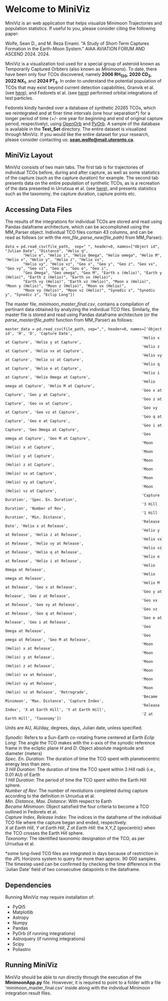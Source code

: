 # Welcome to MiniViz

MiniViz is an web application that helps visualize Minimoon Trajectories and population statistics. If useful to you, please consider citing the following paper:

Wolfe, Sean D., and M. Reza Emami. "A Study of Short-Term Captures Formation in the Earth-Moon System." AIAA AVIATION FORUM AND ASCEND 2024. 2024.

MiniViz is a visualization tool used for a special group of asteroid known as Temporarily Captured Orbiters (also known as *Minimoons*). To date,
there have been only four TCOs discovered, namely **2006 RH<sub>120</sub>**, **2020 CD<sub>3</sub>**, **2022 NX<sub>1</sub>**, and **2024 PT<sub>5</sub>**. In order to
understand the potential population of TCOs that may exist beyond current detection capabilities, Granvik et al. 
(see [here](https://www.sciencedirect.com/science/article/pii/S0019103511004684/?imgSel=Y&_escaped_fragment_=)), and
Fedorets el al. (see [here](https://www.sciencedirect.com/science/article/pii/S0019103516306480)) performed orbital
integrations of test particles.

Fedorets kindly handed over a database of synthetic 20265 TCOs, which we reintegrated and at finer time intervals (one hour separation*) for
a longer period of time (+/- one year for beginning and end of original capture period, respectively), using [OpenOrb](https://github.com/oorb/oorb) and [PyOrb](https://github.com/oorb/oorb/tree/master/python). A sample of the database is available in the **Test_Set** directory. The entire dataset is
visualized through MiniViz. If you would like the entire dataset for your research, please consider contacting us: 
**sean.wolfe@mail.utoronto.ca**.

## MiniViz Layout

MiniViz consists of two main tabs. The first tab is for trajectories of individual TCOs before, during and after capture,
as well as some statistics of the capture (such as the capture duration) for example. The second tab presents data on the
entire population of synthetic TCOs, as is a recreation of the data presented in Urrutxua et al. (see [here](https://issfd.org/ISSFD_2017/paper/ISTS-2017-d-074__ISSFD-2017-074.pdf)),
and presents statistics such as the taxonomy, the capture duration, capture points etc.


## Accessing Data Files

The results of the integrations for individual TCOs are stored and read using Pandas dataframe architecture, which can be
accomplished using the MM_Parser object. Individual TCO files contain 43 columns, and can be read as follows (or with the *mm_file_parse_new(file_path)*
from MM_Parser):

```commandline
data = pd.read_csv(file_path,  sep=" ", header=0, names=["Object id", "Julian Date", "Distance", "Helio q",
        "Helio e", "Helio i", "Helio Omega", "Helio omega", "Helio M", "Helio x", "Helio y", "Helio z", "Helio vx",
        "Helio vy", "Helio vz", "Geo x", "Geo y", "Geo z", "Geo vx", "Geo vy", "Geo vz", "Geo q", "Geo e", "Geo i",
        "Geo Omega", "Geo omega", "Geo M", "Earth x (Helio)", "Earth y (Helio)", "Earth z (Helio)", "Earth vx (Helio)",
        "Earth vy (Helio)", "Earth vz (Helio)", "Moon x (Helio)", "Moon y (Helio)", "Moon z (Helio)", "Moon vx (Helio)",
        "Moon vy (Helio)", "Moon vz (Helio)", "Synodic x", "Synodic y", "Synodic z", "Eclip Long"])
```

The master file, *minimoon_master_final.csv*, contains a compilation of pertinant data obtained by analyzing the individual TCO files.
Similarly, the master file is stored and read using Pandas dataframe architecture (or the *parse_master(file_path)* function 
from MM_Parser) as follows:

```
master_data = pd.read_csv(file_path, sep=",", header=0, names=['Object id', 'H', 'D', 'Capture Date',
                                                             'Helio x at Capture', 'Helio y at Capture',
                                                             'Helio z at Capture', 'Helio vx at Capture',
                                                             'Helio vy at Capture', 'Helio vz at Capture',
                                                             'Helio q at Capture', 'Helio e at Capture',
                                                             'Helio i at Capture', 'Helio Omega at Capture',
                                                             'Helio omega at Capture', 'Helio M at Capture',
                                                             'Geo x at Capture', 'Geo y at Capture',
                                                             'Geo z at Capture', 'Geo vx at Capture',
                                                             'Geo vy at Capture', 'Geo vz at Capture',
                                                             'Geo q at Capture', 'Geo e at Capture',
                                                             'Geo i at Capture', 'Geo Omega at Capture',
                                                             'Geo omega at Capture', 'Geo M at Capture',
                                                             'Moon (Helio) x at Capture',
                                                             'Moon (Helio) y at Capture',
                                                             'Moon (Helio) z at Capture',
                                                             'Moon (Helio) vx at Capture',
                                                             'Moon (Helio) vy at Capture',
                                                             'Moon (Helio) vz at Capture',
                                                             'Capture Duration', 'Spec. En. Duration',
                                                             '3 Hill Duration', 'Number of Rev',
                                                             '1 Hill Duration', 'Min. Distance',
                                                             'Release Date', 'Helio x at Release',
                                                             'Helio y at Release', 'Helio z at Release',
                                                             'Helio vx at Release', 'Helio vy at Release',
                                                             'Helio vz at Release', 'Helio q at Release',
                                                             'Helio e at Release', 'Helio i at Release',
                                                             'Helio Omega at Release',
                                                             'Helio omega at Release',
                                                             'Helio M at Release', 'Geo x at Release',
                                                             'Geo y at Release', 'Geo z at Release',
                                                             'Geo vx at Release', 'Geo vy at Release',
                                                             'Geo vz at Release', 'Geo q at Release',
                                                             'Geo e at Release', 'Geo i at Release',
                                                             'Geo Omega at Release',
                                                             'Geo omega at Release', 'Geo M at Release',
                                                             'Moon (Helio) x at Release',
                                                             'Moon (Helio) y at Release',
                                                             'Moon (Helio) z at Release',
                                                             'Moon (Helio) vx at Release',
                                                             'Moon (Helio) vy at Release',
                                                             'Moon (Helio) vz at Release', 'Retrograde',
                                                             'Became Minimoon', 'Max. Distance', 'Capture Index',
                                                             'Release Index', 'X at Earth Hill', 'Y at Earth Hill',
                                                             'Z at Earth Hill', 'Taxonomy'])
```

Units are AU, AU/day, degrees, days, Julian date, unless specified.  

*Synodic*: Refers to a Sun-Earth co-rotating frame centered at Earth
*Eclip Long*: The angle the TCO makes with the x-axis of the synodic reference frame in the ecliptic plane
*H* and *D*: Object absolute magnitude and diameter (meters)  
*Spec. En. Duration*: The duration of time the TCO spent with planetocentric energy less than zero.  
*3 Hill Duration*: The duration of time the TCO spent within 3 Hill radii (i.e., 0.01 AU) of Earth  
*1 Hill Duration*: The period of time the TCO spent within the Earth Hill sphere.  
*Number of Rev*: The number of revolutions completed during capture according to the definition in Urruxtua et al.  
*Min. Distance*, *Max. Distance*: With respect to Earth  
*Became Minimoon*: Object satisfied the four criteria to become a TCO outlined in Fedorets et al.  
*Capture Index*, *Release Index*: The indices in the dataframe of the individual TCO file where the capture began and ended,
respectively.  
*X at Earth Hill*, *Y at Earth Hill*, *Z at Earth Hill*: the X,Y,Z (geocentric) when the TCO crosses the Earth Hill sphere.  
*Taxonomy*: The identified taxonomic designation of the TCO, as per Urruxtua et al.

*some long-lived TCO files are integrated in days because of restriction in the JPL Horizons system to query for more
than approx. 90 000 samples. The timestep used can be confirmed by checking the time difference in the 'Julian Date' field
of two consecutive datapoints in the dataframe.


## Dependencies

Running MiniViz may require installation of:   
- PyQt5
- Matplotlib
- Astropy
- Numpy
- Pandas
- PyOrb (if running integrations)
- Astroquery (if running integrations)
- Scipy
- Poliastro

## Running MiniViz

MiniViz should be able to run directly through the execution of the **MinimoonApp.py** file. Howvever, it is required to point to a folder with a file 'minimoon_master_final.csv' inside along with the individual Minimoon integration result files.

